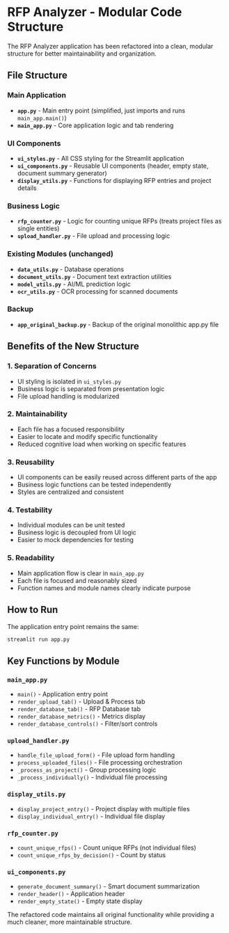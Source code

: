 # RFP Analyzer - Modular Code Structure

The RFP Analyzer application has been refactored into a clean, modular structure for better maintainability and organization.

## File Structure

### Main Application
- **`app.py`** - Main entry point (simplified, just imports and runs `main_app.main()`)
- **`main_app.py`** - Core application logic and tab rendering

### UI Components
- **`ui_styles.py`** - All CSS styling for the Streamlit application
- **`ui_components.py`** - Reusable UI components (header, empty state, document summary generator)
- **`display_utils.py`** - Functions for displaying RFP entries and project details

### Business Logic
- **`rfp_counter.py`** - Logic for counting unique RFPs (treats project files as single entities)
- **`upload_handler.py`** - File upload and processing logic

### Existing Modules (unchanged)
- **`data_utils.py`** - Database operations
- **`document_utils.py`** - Document text extraction utilities  
- **`model_utils.py`** - AI/ML prediction logic
- **`ocr_utils.py`** - OCR processing for scanned documents

### Backup
- **`app_original_backup.py`** - Backup of the original monolithic app.py file

## Benefits of the New Structure

### 1. **Separation of Concerns**
- UI styling is isolated in `ui_styles.py`
- Business logic is separated from presentation logic
- File upload handling is modularized

### 2. **Maintainability**
- Each file has a focused responsibility
- Easier to locate and modify specific functionality
- Reduced cognitive load when working on specific features

### 3. **Reusability**
- UI components can be easily reused across different parts of the app
- Business logic functions can be tested independently
- Styles are centralized and consistent

### 4. **Testability**
- Individual modules can be unit tested
- Business logic is decoupled from UI logic
- Easier to mock dependencies for testing

### 5. **Readability**
- Main application flow is clear in `main_app.py`
- Each file is focused and reasonably sized
- Function names and module names clearly indicate purpose

## How to Run

The application entry point remains the same:

```bash
streamlit run app.py
```

## Key Functions by Module

### `main_app.py`
- `main()` - Application entry point
- `render_upload_tab()` - Upload & Process tab
- `render_database_tab()` - RFP Database tab
- `render_database_metrics()` - Metrics display
- `render_database_controls()` - Filter/sort controls

### `upload_handler.py`
- `handle_file_upload_form()` - File upload form handling
- `process_uploaded_files()` - File processing orchestration
- `_process_as_project()` - Group processing logic
- `_process_individually()` - Individual file processing

### `display_utils.py`
- `display_project_entry()` - Project display with multiple files
- `display_individual_entry()` - Individual file display

### `rfp_counter.py`
- `count_unique_rfps()` - Count unique RFPs (not individual files)
- `count_unique_rfps_by_decision()` - Count by status

### `ui_components.py`
- `generate_document_summary()` - Smart document summarization
- `render_header()` - Application header
- `render_empty_state()` - Empty state display

The refactored code maintains all original functionality while providing a much cleaner, more maintainable structure.
